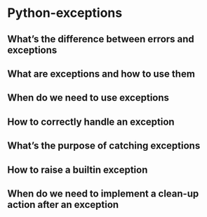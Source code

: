 # Python-exceptions
## What’s the difference between errors and exceptions
## What are exceptions and how to use them
## When do we need to use exceptions
## How to correctly handle an exception
## What’s the purpose of catching exceptions
## How to raise a builtin exception
## When do we need to implement a clean-up action after an exception
